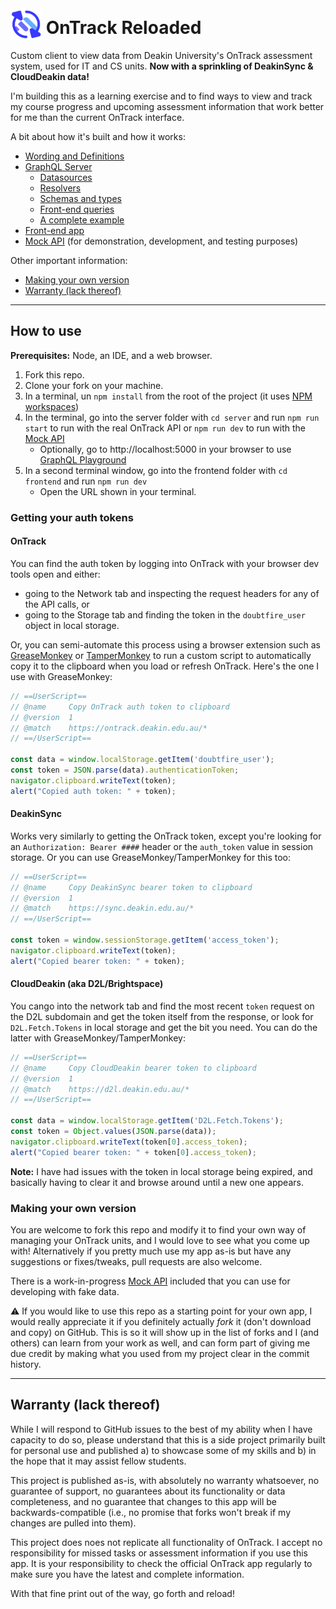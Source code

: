 # <img src="https://github.com/doubleedesign/deakin-ontrack-reloaded/blob/master/frontend/public/ontrack-reloaded.svg" width="50" alt="" style="position:relative; top:10px"> OnTrack Reloaded

Custom client to view data from Deakin University's OnTrack assessment system, used for IT and CS units. **Now with a sprinkling of DeakinSync & CloudDeakin data!**


I'm building this as a learning exercise and to find ways to view and track my course progress and upcoming assessment information that work better for me than the current OnTrack interface. 

A bit about how it's built and how it works: 
- [Wording and Definitions](server/README.md#wording-and-definitions)
- [GraphQL Server](server/README.md)
  - [Datasources](server/README.md#datasources-server-level)
  - [Resolvers](server/README.md#resolvers-server-level)
  - [Schemas and types](server/README.md#schemas-server-level-and-types)
  - [Front-end queries](server/README.md#queries-front-end)
  - [A complete example](server/README.md#a-complete-example)
- [Front-end app](frontend/README.md)
- [Mock API](mockapi/README.md) (for demonstration, development, and testing purposes)

Other important information:
- [Making your own version](#making-your-own-version)
- [Warranty (lack thereof)](#warranty-lack-thereof)

---
## How to use 

**Prerequisites:** Node, an IDE, and a web browser.

1. Fork this repo.
2. Clone your fork on your machine.
3. In a terminal, un `npm install` from the root of the project (it uses [NPM workspaces](https://docs.npmjs.com/cli/v7/using-npm/workspaces))
4. In the terminal, go into the server folder with `cd server` and run `npm run start` to run with the real OnTrack API or `npm run dev` to run with the [Mock API](mockapi/README.md)
    - Optionally, go to http://localhost:5000 in your browser to use [GraphQL Playground](https://www.apollographql.com/docs/apollo-server/v2/testing/graphql-playground/)
5. In a second terminal window, go into the frontend folder with `cd frontend` and run `npm run dev`
   - Open the URL shown in your terminal.

### Getting your auth tokens

#### OnTrack
You can find the auth token by logging into OnTrack with your browser dev tools open and either:
- going to the Network tab and inspecting the request headers for any of the API calls, or
- going to the Storage tab and finding the token in the `doubtfire_user` object in local storage.

Or, you can semi-automate this process using a browser extension such as [GreaseMonkey](https://addons.mozilla.org/en-US/firefox/addon/greasemonkey/) or [TamperMonkey](https://chrome.google.com/webstore/detail/tampermonkey/dhdgffkkebhmkfjojejmpbldmpobfkfo) to run a custom script to automatically copy it to the clipboard when you load or refresh OnTrack. Here's the one I use with GreaseMonkey:

```js
// ==UserScript==
// @name     Copy OnTrack auth token to clipboard
// @version  1
// @match 	 https://ontrack.deakin.edu.au/*
// ==/UserScript==

const data = window.localStorage.getItem('doubtfire_user'); 
const token = JSON.parse(data).authenticationToken;
navigator.clipboard.writeText(token);
alert("Copied auth token: " + token);
```

#### DeakinSync
Works very similarly to getting the OnTrack token, except you're looking for an `Authorization: Bearer ####` header or the `auth_token` value in session storage. Or you can use GreaseMonkey/TamperMonkey for this too: 
```js
// ==UserScript==
// @name     Copy DeakinSync bearer token to clipboard
// @version  1
// @match 	 https://sync.deakin.edu.au/*
// ==/UserScript==

const token = window.sessionStorage.getItem('access_token'); 
navigator.clipboard.writeText(token);
alert("Copied bearer token: " + token);
```

#### CloudDeakin (aka D2L/Brightspace)
You cango into the network tab and find the most recent `token` request on the D2L subdomain and get the token itself from the response, or look for `D2L.Fetch.Tokens` in local storage and get the bit you need. You can do the latter with GreaseMonkey/TamperMonkey: 
```js
// ==UserScript==
// @name     Copy CloudDeakin bearer token to clipboard
// @version  1
// @match 	 https://d2l.deakin.edu.au/*
// ==/UserScript==

const data = window.localStorage.getItem('D2L.Fetch.Tokens'); 
const token = Object.values(JSON.parse(data));
navigator.clipboard.writeText(token[0].access_token);
alert("Copied bearer token: " + token[0].access_token);
```
**Note:** I have had issues with the token in local storage being expired, and basically having to clear it and browse around until a new one appears.

### Making your own version

You are welcome to fork this repo and modify it to find your own way of managing your OnTrack units, and I would love to see what you come up with! Alternatively if you pretty much use my app as-is but have any suggestions or fixes/tweaks, pull requests are also welcome.

There is a work-in-progress [Mock API](mockapi/README.md) included that you can use for developing with fake data.

:warning: If you would like to use this repo as a starting point for your own app, I would really appreciate it if you definitely actually _fork_ it (don't download and copy) on GitHub. This is so it will show up in the list of forks and I (and others) can learn from your work as well, and can form part of giving me due credit by making what you used from my project clear in the commit history.


---
## Warranty (lack thereof)

While I will respond to GitHub issues to the best of my ability when I have capacity to do so, please understand that this is a side project primarily built for personal use and published a) to showcase some of my skills and b) in the hope that it may assist fellow students. 

This project is published as-is, with absolutely no warranty whatsoever, no guarantee of support, no guarantees about its functionality or data completeness, and no guarantee that changes to this app will be backwards-compatible (i.e., no promise that forks won't break if my changes are pulled into them).

This project does noes not replicate all functionality of OnTrack. I accept no responsibility for missed tasks or assessment information if you use this app. It is your responsibility to check the official OnTrack app regularly to make sure you have the latest and complete information.

With that fine print out of the way, go forth and reload! 
